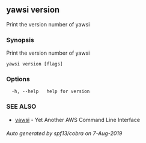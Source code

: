 ## yawsi version

Print the version number of yawsi

### Synopsis


Print the version number of yawsi

```
yawsi version [flags]
```

### Options

```
  -h, --help   help for version
```

### SEE ALSO
* [yawsi](yawsi.md)	 - Yet Another AWS Command Line Interface

###### Auto generated by spf13/cobra on 7-Aug-2019
